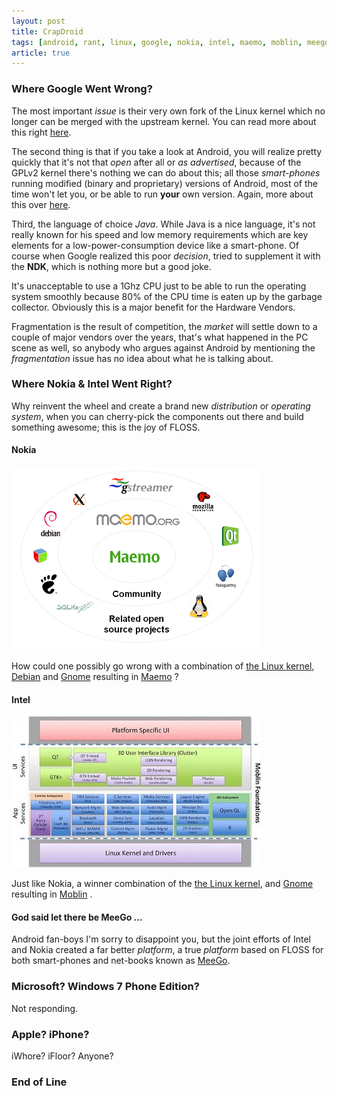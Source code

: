 ```yaml
--- 
layout: post
title: CrapDroid
tags: [android, rant, linux, google, nokia, intel, maemo, moblin, meego]
article: true
---
```


### Where Google Went Wrong?

The most important *issue* is their very own fork of the Linux kernel which no longer can be merged with the upstream
kernel. You can read more about this right [here](http://www.kroah.com/log/linux/android-kernel-problems.html).

The second thing is that if you take a look at Android, you will realize pretty quickly that it's not that *open* after all
or *as advertised*, because of the GPLv2 kernel there's nothing we can do about this; all those *smart-phones* running modified
(binary and proprietary) versions of Android, most of the time won't let you, or be able to run **your** own version. 
Again, more about this over [here](http://www.techworld.com.au/article/356590/q_richard_stallman).

Third, the language of choice *Java*. While Java is a nice language, it's not really known for his speed and low memory 
requirements which are key elements for a low-power-consumption device like a smart-phone. Of course when Google realized
this poor *decision*, tried to supplement it with the **NDK**, which is nothing more but a good joke.

It's unacceptable to use a 1Ghz CPU just to be able to run the operating system smoothly because 80% of the CPU time is eaten
up by the garbage collector. Obviously this is a major benefit for the Hardware Vendors.

Fragmentation is the result of competition, the *market* will settle down to a couple of major vendors over the years,
that's what happened in the PC scene as well, so anybody who argues against Android by mentioning the *fragmentation*
issue has no idea about what he is talking about.

### Where Nokia & Intel Went Right?

Why reinvent the wheel and create a brand new *distribution* or *operating system*, when you can cherry-pick
the components out there and build something awesome; this is the joy of FLOSS.

#### Nokia

![Maemo](/images/2010/10/maemo.png)

How could one possibly go wrong with a combination of [the Linux kernel](kernel.org), [Debian](debian.org) and [Gnome](gnome.org)
resulting in [Maemo](http://maemo.org/development/) ?

#### Intel

![Moblin](/images/2010/10/moblin.jpg)

Just like Nokia, a winner combination of the [the Linux kernel](kernel.org), and [Gnome](gnome.org) resulting in [Moblin](moblin.org) .

#### God said let there be MeeGo ...

Android fan-boys I'm sorry to disappoint you, but the joint efforts of Intel and Nokia created a far better *platform*, a true
*platform* based on FLOSS for both smart-phones and net-books known as [MeeGo](http://meego.com/developers/meego-architecture).

### Microsoft? Windows 7 Phone Edition?

Not responding.

### Apple? iPhone?

iWhore? iFloor? Anyone?

### End of Line
